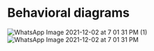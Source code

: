 # Behavioral diagrams

![WhatsApp Image 2021-12-02 at 7 01 31 PM (1)](https://user-images.githubusercontent.com/94187482/144432925-13c55e4c-2cdd-443a-b872-ca6de65fa87d.jpeg)
![WhatsApp Image 2021-12-02 at 7 01 31 PM](https://user-images.githubusercontent.com/94187482/144432948-99cdaba7-ba64-4b29-ab24-ee10b3e33983.jpeg)


